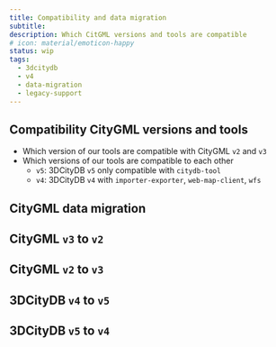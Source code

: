 ```yaml
---
title: Compatibility and data migration
subtitle:
description: Which CitGML versions and tools are compatible
# icon: material/emoticon-happy
status: wip
tags:
  - 3dcitydb
  - v4
  - data-migration
  - legacy-support
---
```


## Compatibility CityGML versions and tools

- Which version of our tools are compatible with CityGML `v2` and `v3`
- Which versions of our tools are compatible to each other
    - `v5`: 3DCityDB `v5` only compatible with `citydb-tool`
    - `v4`: 3DCityDB `v4` with `importer-exporter`, `web-map-client`, `wfs`

## CityGML data migration

## CityGML `v3` to `v2`

## CityGML `v2` to `v3`

## 3DCityDB `v4` to `v5`

## 3DCityDB `v5` to `v4`

<!--

<eMailaddr>
<link>
<link in new tab>{target="_blank"}
[Open Link](https://www.3dcitydb.org)
[Open in new tab](https://www.3dcitydb.org){target="_blank"}

# Admonitions
[!!!|???] note|abstract|info|tip|success|question|warning|failure|danger|bug|example|quote [inline|inline end] ["Custom title..."]
    Admonition content

# Images
![Image title](https://dummyimage.com/600x400/eee/aaa){ align=left }

![Image title](https://dummyimage.com/600x400/){ width="300" }
/// caption
Image caption
///

# Figures
![Image title](https://dummyimage.com/600x400/){ width="300" }
/// figure-caption
Image caption
///

-->
